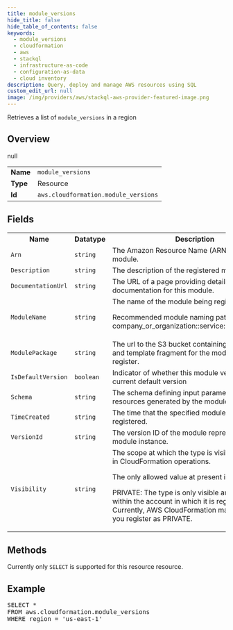 ```yaml
---
title: module_versions
hide_title: false
hide_table_of_contents: false
keywords:
  - module_versions
  - cloudformation
  - aws
  - stackql
  - infrastructure-as-code
  - configuration-as-data
  - cloud inventory
description: Query, deploy and manage AWS resources using SQL
custom_edit_url: null
image: /img/providers/aws/stackql-aws-provider-featured-image.png
---
```

Retrieves a list of <code>module_versions</code> in a region

## Overview
<table><tbody>
<tr><td><b>Name</b></td><td><code>module_versions</code></td></tr>
<tr><td><b>Type</b></td><td>Resource</td></tr>
null
<tr><td><b>Id</b></td><td><code>aws.cloudformation.module_versions</code></td></tr>
</tbody></table>

## Fields
<table><tbody>
<tr><th>Name</th><th>Datatype</th><th>Description</th></tr>
<tr><td><code>Arn</code></td><td><code>string</code></td><td>The Amazon Resource Name (ARN) of the module.</td></tr><tr><td><code>Description</code></td><td><code>string</code></td><td>The description of the registered module.</td></tr><tr><td><code>DocumentationUrl</code></td><td><code>string</code></td><td>The URL of a page providing detailed documentation for this module.</td></tr><tr><td><code>ModuleName</code></td><td><code>string</code></td><td>The name of the module being registered.

Recommended module naming pattern: company_or_organization::service::type::MODULE.</td></tr><tr><td><code>ModulePackage</code></td><td><code>string</code></td><td>The url to the S3 bucket containing the schema and template fragment for the module you want to register.</td></tr><tr><td><code>IsDefaultVersion</code></td><td><code>boolean</code></td><td>Indicator of whether this module version is the current default version</td></tr><tr><td><code>Schema</code></td><td><code>string</code></td><td>The schema defining input parameters to and resources generated by the module.</td></tr><tr><td><code>TimeCreated</code></td><td><code>string</code></td><td>The time that the specified module version was registered.</td></tr><tr><td><code>VersionId</code></td><td><code>string</code></td><td>The version ID of the module represented by this module instance.</td></tr><tr><td><code>Visibility</code></td><td><code>string</code></td><td>The scope at which the type is visible and usable in CloudFormation operations.

The only allowed value at present is:

PRIVATE: The type is only visible and usable within the account in which it is registered. Currently, AWS CloudFormation marks any types you register as PRIVATE.</td></tr>
</tbody></table>

## Methods
Currently only <code>SELECT</code> is supported for this resource resource.

## Example
<pre>
SELECT * 
FROM aws.cloudformation.module_versions
WHERE region = 'us-east-1'
</pre>
